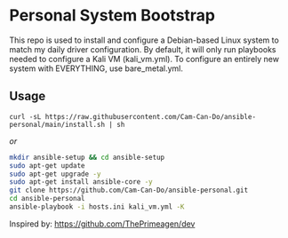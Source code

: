 # Personal System Bootstrap
This repo is used to install and configure a Debian-based Linux system to match my daily driver configuration. By default, it will only run playbooks needed to configure a Kali VM (kali_vm.yml). To configure an entirely new system with EVERYTHING, use bare_metal.yml.

## Usage

`curl -sL https://raw.githubusercontent.com/Cam-Can-Do/ansible-personal/main/install.sh | sh`

*or*

```bash
mkdir ansible-setup && cd ansible-setup
sudo apt-get update
sudo apt-get upgrade -y
sudo apt-get install ansible-core -y
git clone https://github.com/Cam-Can-Do/ansible-personal.git
cd ansible-personal
ansible-playbook -i hosts.ini kali_vm.yml -K
```

Inspired by: https://github.com/ThePrimeagen/dev